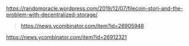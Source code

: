 https://randomoracle.wordpress.com/2019/12/07/filecoin-storj-and-the-problem-with-decentralized-storage/
> https://news.ycombinator.com/item?id=26905948

https://news.ycombinator.com/item?id=26912321
